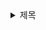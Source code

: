 <details>
<summary> 
제목
</summary>

🔗 질문 링크: [질문내용](https://www.maeil-mail.kr/question/72)

✅ 답변 내용:
<pre>

</pre>

💡 꼬리 질문1: 
<pre>
</pre>

📝 피드백 내용:
<pre>

</pre>

✨ 질문에 대한 보충 학습 내용:
<pre>
- 학습한 내용
- 또는 답변에 보완하면 좋았을 내용
</pre>

👀 참고 링크:

</details>
